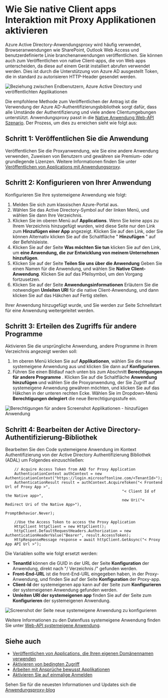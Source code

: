 <properties
    pageTitle="Zum Aktivieren der Veröffentlichung von native Client-apps mit Proxyanwendungen | Microsoft Azure"
    description="Erläutert, wie native Client apps zur Kommunikation mit Azure AD-Anwendung Proxy Verbinder sicheren Remotezugriff auf Ihrem lokalen apps bereitstellen zu aktivieren."
    services="active-directory"
    documentationCenter=""
    authors="kgremban"
    manager="femila"
    editor=""/>

<tags
    ms.service="active-directory"
    ms.workload="identity"
    ms.tgt_pltfrm="na"
    ms.devlang="na"
    ms.topic="article"
    ms.date="06/22/2016"
    ms.author="kgremban"/>

# <a name="how-to-enable-native-client-apps-to-interact-with-proxy-applications"></a>Wie Sie native Client apps Interaktion mit Proxy Applikationen aktivieren

Azure Active Directory-Anwendungsproxy wird häufig verwendet, Browseranwendungen wie SharePoint, Outlook Web Access und benutzerdefinierte Linie branchenanwendungen veröffentlichen. Sie können auch zum Veröffentlichen von native Client-apps, die von Web apps unterscheiden, da diese auf einem Gerät installiert abrufen verwendet werden. Dies ist durch die Unterstützung von Azure AD ausgestellt Token, die in standard zu autorisieren HTTP-Header gesendet werden.

![Beziehung zwischen Endbenutzern, Azure Active Directory und veröffentlichten Applikationen](./media/active-directory-application-proxy-native-client/richclientflow.png)

Die empfohlene Methode zum Veröffentlichen der Antrag ist die Verwendung der Azure AD-Authentifizierungsbibliothek sorgt dafür, dass alle Umstände der Authentifizierung und viele andere Clientumgebungen unterstützt. Anwendungsproxy passt in die [Native Anwendung Web-API Szenario](active-directory-authentication-scenarios.md#native-application-to-web-api). Der Prozess, um dies zu erreichen sieht wie folgt aus:

## <a name="step-1-publish-your-application"></a>Schritt 1: Veröffentlichen Sie die Anwendung

Veröffentlichen Sie die Proxyanwendung, wie Sie eine andere Anwendung verwenden, Zuweisen von Benutzern und gewähren sie Premium- oder grundlegende Lizenzen. Weitere Informationen finden Sie unter [Veröffentlichen von Applications mit Anwendungsproxy](active-directory-application-proxy-publish.md).

## <a name="step-2-configure-your-application"></a>Schritt 2: Konfigurieren von Ihrer Anwendung

Konfigurieren Sie Ihre systemeigene Anwendung wie folgt:

1. Melden Sie sich zum klassischen Azure-Portal aus.
2. Wählen Sie das Active Directory-Symbol auf der linken Menü, und wählen Sie dann Ihre Verzeichnis.
3. Klicken Sie im oberen Menü auf **Applications**. Wenn Sie keine apps zu Ihrem Verzeichnis hinzugefügt wurden, wird diese Seite nur den Link zum **Hinzufügen einer App** angezeigt. Klicken Sie auf den Link, oder Sie können Alternativ klicken Sie auf die Schaltfläche " **Hinzufügen** " auf der Befehlsleiste.
4. Klicken Sie auf der Seite **Was möchten Sie tun** klicken Sie auf den Link, um **eine Anwendung, die zur Entwicklung von meinem Unternehmen hinzufügen**.
5. Klicken Sie auf der Seite **Teilen Sie uns über die Anwendung** Geben Sie einen Namen für die Anwendung, und wählen Sie **Native Client-Anwendung**. Klicken Sie auf das Pfeilsymbol, um den Vorgang fortzusetzen.
6. Klicken Sie auf der Seite **Anwendungsinformationen** Erläutern Sie die notwendigen **Umleiten URI** für die native Client-Anwendung, und dann klicken Sie auf das Häkchen auf Fertig stellen.

Ihrer Anwendung hinzugefügt wurde, und Sie werden zur Seite Schnellstart für eine Anwendung weitergeleitet werden.

## <a name="step-3-grant-access-to-other-applications"></a>Schritt 3: Erteilen des Zugriffs für andere Programme

Aktivieren Sie die ursprüngliche Anwendung, andere Programme in Ihrem Verzeichnis angezeigt werden soll:

1. Im oberen Menü klicken Sie auf **Applikationen**, wählen Sie die neue systemeigene Anwendung aus und klicken Sie dann auf **Konfigurieren**.
2. Führen Sie einen Bildlauf nach unten bis zum Abschnitt **Berechtigungen für andere Programme** . Klicken Sie auf die Schaltfläche **Anwendung hinzufügen** und wählen Sie die Proxyanwendung, der Sie Zugriff auf systemeigene Anwendung gewähren möchten, und klicken Sie auf das Häkchen in der unteren rechten Ecke. Wählen Sie im Dropdown-Menü **Berechtigungen delegiert** die neue Berechtigungsstufe ein.

![Berechtigungen für andere Screenshot Applikationen - hinzufügen Anwendung](./media/active-directory-application-proxy-native-client/delegate_native_app.png)

## <a name="step-4-edit-the-active-directory-authentication-library"></a>Schritt 4: Bearbeiten der Active Directory-Authentifizierung-Bibliothek

Bearbeiten Sie den Code systemeigene Anwendung im Kontext Authentifizierung von der Active Directory Authentifizierung Bibliothek (ADAL) um Folgendes einzuschließen:

        // Acquire Access Token from AAD for Proxy Application
        AuthenticationContext authContext = new AuthenticationContext("https://login.microsoftonline.com/<TenantId>");
        AuthenticationResult result = authContext.AcquireToken("< Frontend Url of Proxy App >",
                                                        "< Client Id of the Native app>",
                                                        new Uri("< Redirect Uri of the Native App>"),
                                                        PromptBehavior.Never);

        //Use the Access Token to access the Proxy Application
        HttpClient httpClient = new HttpClient();
        httpClient.DefaultRequestHeaders.Authorization = new AuthenticationHeaderValue("Bearer", result.AccessToken);
        HttpResponseMessage response = await httpClient.GetAsync("< Proxy App API Url >");

Die Variablen sollte wie folgt ersetzt werden:

- **TenantId** können die GUID in der URL der Seite **Konfiguration** der Anwendung, direkt nach "/ Verzeichnis /" gefunden werden.
- **Front-End-URL** ist die front-End-URL eingegeben haben, in der Proxy-Anwendung, und finden Sie auf der Seite **Konfiguration** der Proxy-app.
- **Client-Id** der systemeigenen app kann auf der Seite zum **Konfigurieren** der systemeigenen Anwendung gefunden werden.
- **Umleiten URI der systemeigenen app** finden Sie auf der Seite zum **Konfigurieren** der systemeigenen Anwendung.

![Screenshot der Seite neue systemeigene Anwendung zu konfigurieren](./media/active-directory-application-proxy-native-client/new_native_app.png)

Weitere Informationen zu den Datenfluss systemeigene Anwendung finden Sie unter [Web-API systemeigene Anwendung](active-directory-authentication-scenarios.md#native-application-to-web-api).


## <a name="see-also"></a>Siehe auch

- [Veröffentlichen von Applications, die Ihren eigenen Domänennamen verwenden](active-directory-application-proxy-custom-domains.md)
- [Aktivieren von bedingten Zugriff](active-directory-application-proxy-conditional-access.md)
- [Arbeiten mit Ansprüche bewusst Applikationen](active-directory-application-proxy-claims-aware-apps.md)
- [Aktivieren Sie auf einmalige Anmelden](active-directory-application-proxy-sso-using-kcd.md)

Sehen Sie für die neuesten Informationen und Updates sich die [Anwendungsproxy-blog](http://blogs.technet.com/b/applicationproxyblog/)

